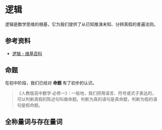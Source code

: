# 逻辑

逻辑是数学思维的根基，它为我们提供了从已知推演未知、分辨真假的普遍法则。

## 参考资料

- [逻辑 - 维基百科](https://zh.wikipedia.org/zh-cn/逻辑)

## 命题

在初中阶段，我们已经对 **命题** 有了初步的认识。

> 《人教版高中数学·必修一》：一般地，我们把用语言、符号或式子表达的，可以判断真假的陈述句叫做命题。判断为真的语句是真命题，判断为假的语句是假命题。



## 全称量词与存在量词
